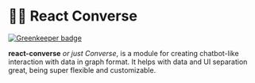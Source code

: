 # 🤖💬 React Converse

[![Greenkeeper badge](https://badges.greenkeeper.io/react-converse/react-converse.svg)](https://greenkeeper.io/)

**react-converse** _or just Converse_, is a module for creating chatbot-like
interaction with data in graph format. It helps with data and UI separation
great, being super flexible and customizable.
